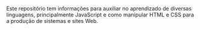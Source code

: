 Este repositório tem informações para auxiliar no aprendizado de diversas linguagens, principalmente JavaScript e como manipular HTML e CSS para a produção de sistemas e sites Web.
